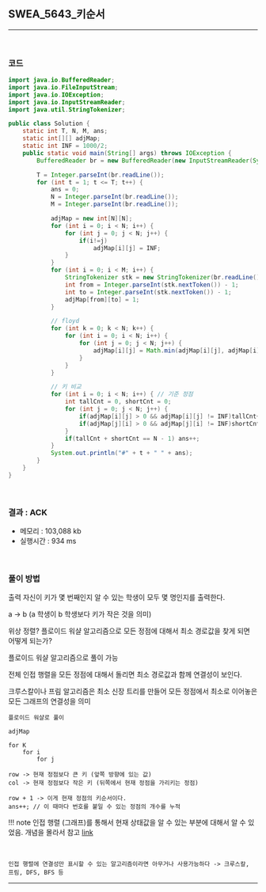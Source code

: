 ## SWEA_5643_키순서

---

<br />

### 코드

```java
import java.io.BufferedReader;
import java.io.FileInputStream;
import java.io.IOException;
import java.io.InputStreamReader;
import java.util.StringTokenizer;

public class Solution {
    static int T, N, M, ans;
    static int[][] adjMap;
    static int INF = 1000/2;
    public static void main(String[] args) throws IOException {
        BufferedReader br = new BufferedReader(new InputStreamReader(System.in));

        T = Integer.parseInt(br.readLine());
        for (int t = 1; t <= T; t++) {
            ans = 0;
            N = Integer.parseInt(br.readLine());
            M = Integer.parseInt(br.readLine());

            adjMap = new int[N][N];
            for (int i = 0; i < N; i++) {
                for (int j = 0; j < N; j++) {
                    if(i!=j)
                        adjMap[i][j] = INF;
                }
            }
            for (int i = 0; i < M; i++) {
                StringTokenizer stk = new StringTokenizer(br.readLine());
                int from = Integer.parseInt(stk.nextToken()) - 1;
                int to = Integer.parseInt(stk.nextToken()) - 1;
                adjMap[from][to] = 1;
            }

            // floyd
            for (int k = 0; k < N; k++) {
                for (int i = 0; i < N; i++) {
                    for (int j = 0; j < N; j++) {
                        adjMap[i][j] = Math.min(adjMap[i][j], adjMap[i][k] + adjMap[k][j]);
                    }
                }
            }

            // 키 비교
            for (int i = 0; i < N; i++) { // 기준 정점
                int tallCnt = 0, shortCnt = 0;
                for (int j = 0; j < N; j++) {
                    if(adjMap[i][j] > 0 && adjMap[i][j] != INF)tallCnt++; // 정점이 가리키는 화살표 (큰 키)
                    if(adjMap[j][i] > 0 && adjMap[j][i] != INF)shortCnt++; // 정점을 가리키는 화살표 (작은 키)
                }
                if(tallCnt + shortCnt == N - 1) ans++;
            }
            System.out.println("#" + t + " " + ans);
        }
    }
}
```

<br />


### 결과 : ACK

- 메모리 : 103,088 kb
- 실행시간 : 934 ms




<br />

### 풀이 방법
출력
자신이 키가 몇 번째인지 알 수 있는 학생이 모두 몇 명인지를 출력한다.

a -> b (a 학생이 b 학생보다 키가 작은 것을 의미)

위상 정렬? 플로이드 워샬 알고리즘으로 모든 정점에 대해서 최소 경로값을 찾게 되면 어떻게 되는가?

플로이드 워샬 알고리즘으로 풀이 가능

전체 인접 행렬을 모든 정점에 대해서 돌리면 최소 경로값과 함께 연결성이 보인다.

크루스칼이나 프림 알고리즘은 최소 신장 트리를 만들어 모든 정점에서 최소로 이어놓은 모든 그래프의 연결성을 의미


```
플로이드 워샬로 풀이

adjMap

for K
    for i
        for j

row -> 현재 정점보다 큰 키 (앞쪽 방향에 있는 값)
col -> 현재 정점보다 작은 키 (뒤쪽에서 현재 정점을 가리키는 정점)

row + 1 -> 이게 현재 정점의 키순서이다.
ans++; // 이 때마다 번호를 붙일 수 있는 정점의 개수를 누적

```

!!! note
    인접 행렬 (그래프)를 통해서 현재 상태값을 알 수 있는 부분에 대해서 알 수 있었음. 개념을 몰라서 참고 [link](https://data-make.tistory.com/568)

<br />

<!--추가 내용 있다면 더 적어주시면 됩니다-->

```
인접 행렬에 연결성만 표시할 수 있는 알고리즘이라면 아무거나 사용가능하다 -> 크루스칼, 프림, DFS, BFS 등
```

---
